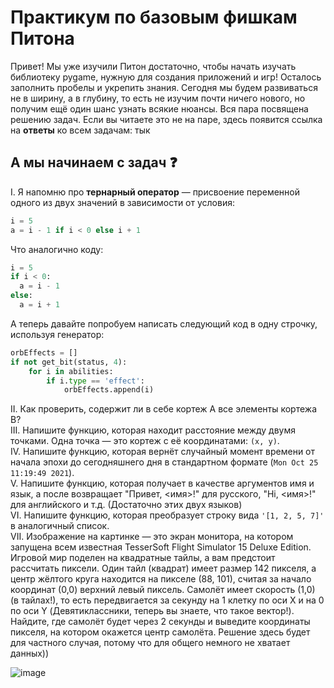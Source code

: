 # Практикум по базовым фишкам Питона
Привет! Мы уже изучили Питон достаточно, чтобы начать изучать библиотеку pygame, нужную для создания приложений и игр! Осталось заполнить пробелы и укрепить знания. Сегодня мы будем развиваться не в ширину, а в глубину, то есть не изучим почти ничего нового, но получим ещё один шанс узнать всякие нюансы. Вся пара посвящена решению задач. Если вы читаете это не на паре, здесь появится ссылка на **ответы** ко всем задачам: тык

## А мы начинаем с задач ❓
I. Я напомню про **тернарный оператор** — присвоение переменной одного из двух значений в зависимости от условия:
```py
i = 5
a = i - 1 if i < 0 else i + 1
```
Что аналогично коду:
```py
i = 5
if i < 0:
  a = i - 1
else:
  a = i + 1
```
А теперь давайте попробуем написать следующий код в одну строчку, используя генератор:
```py
orbEffects = []
if not get_bit(status, 4):
    for i in abilities:
        if i.type == 'effect':
            orbEffects.append(i)
```
II. Как проверить, содержит ли в себе кортеж A все элементы кортежа B?  
III. Напишите функцию, которая находит расстояние между двумя точками. Одна точка — это кортеж с её координатами: `(x, y)`.  
IV. Напишите функцию, которая вернёт случайный момент времени от начала эпохи до сегодняшнего дня в стандартном формате (`Mon Oct 25 11:19:49 2021`).  
V. Напишите функцию, которая получает в качестве аргументов имя и язык, а после возвращает "Привет, <имя>!" для русского, "Hi, <имя>!" для английского и т.д. (Достаточно этих двух языков)  
VI. Напишите функцию, которая преобразует строку вида `'[1, 2, 5, 7]'` в аналогичный список.  
VII. Изображение на картинке — это экран монитора, на котором запущена всем известная TesserSoft Flight Simulator 15 Deluxe Edition. Игровой мир поделен на квадратные тайлы, а вам предстоит рассчитать пиксели. Один тайл (квадрат) имеет размер 142 пикселя, а центр жёлтого круга находится на пикселе (88, 101), считая за начало координат (0,0) верхний левый пиксель. Самолёт имеет скорость (1,0) (в тайлах!), то есть передвигается за секунду на 1 клетку по оси X и на 0 по оси Y (Девятиклассники, теперь вы знаете, что такое вектор!). Найдите, где самолёт будет через 2 секунды и выведите координаты пикселя, на котором окажется центр самолёта. Решение здесь будет для частного случая, потому что для общего немного не хватает данных))
  
![image](https://user-images.githubusercontent.com/56085790/139874720-47a80581-d99b-4ffb-80fa-8b7e845d9ad7.png)
